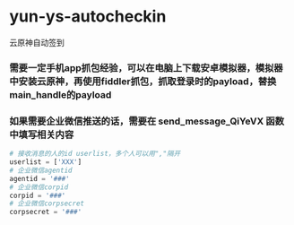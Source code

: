 # yun-ys-autocheckin
云原神自动签到
### 需要一定手机app抓包经验，可以在电脑上下载安卓模拟器，模拟器中安装云原神，再使用fiddler抓包，抓取登录时的payload，替换main_handle的payload
### 如果需要企业微信推送的话，需要在 send_message_QiYeVX 函数中填写相关内容
```python
# 接收消息的人的id userlist，多个人可以用","隔开
userlist = ['XXX']
# 企业微信agentid
agentid = '###'
# 企业微信corpid
corpid = '###'
# 企业微信corpsecret
corpsecret = '###'
```
